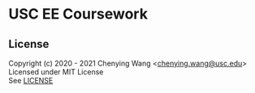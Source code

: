 # USC EE Coursework


## License

Copyright (c) 2020 - 2021 Chenying Wang \<chenying.wang@usc.edu\> \
Licensed under MIT License \
See [LICENSE](./LICENSE)
